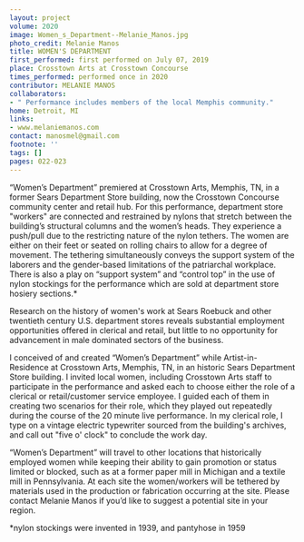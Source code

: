 ```yaml
---
layout: project
volume: 2020
image: Women_s_Department--Melanie_Manos.jpg
photo_credit: Melanie Manos
title: WOMEN'S DEPARTMENT
first_performed: first performed on July 07, 2019
place: Crosstown Arts at Crosstown Concourse
times_performed: performed once in 2020
contributor: MELANIE MANOS
collaborators:
- " Performance includes members of the local Memphis community."
home: Detroit, MI
links:
- www.melaniemanos.com
contact: manosmel@gmail.com
footnote: ''
tags: []
pages: 022-023
---
```




“Women’s Department” premiered at Crosstown Arts, Memphis, TN, in a former Sears Department Store building, now the Crosstown Concourse community center and retail hub.  For this performance, department store "workers" are connected and restrained by nylons that stretch between the building’s structural columns and the women’s heads. They experience a push/pull due to the restricting nature of the nylon tethers.  The women are either on their feet or seated on rolling chairs to allow for a degree of movement.  The tethering simultaneously conveys the support system of the laborers and the gender-based limitations of the patriarchal workplace.   There is also a play on “support system” and “control top” in the use of nylon stockings for the performance which are sold at department store hosiery sections.*

Research on the history of women's work at Sears Roebuck and other twentieth century U.S. department stores reveals substantial employment opportunities offered in clerical and retail, but little to no opportunity for advancement in male dominated sectors of the business.

I conceived of and created “Women’s Department” while Artist-in-Residence at Crosstown Arts, Memphis, TN, in an historic Sears Department Store building.  I invited local women, including Crosstown Arts staff to participate in the performance and asked each to choose either the role of a clerical or retail/customer service employee.  I guided each of them in creating two scenarios for their role, which they played out repeatedly during the course of the 20 minute live performance. In my clerical role, I type on a vintage electric typewriter sourced from the building's archives, and call out "five o' clock" to conclude the work day.

“Women’s Department” will travel to other locations that historically employed women while keeping their ability to gain promotion or status limited or blocked, such as at a former paper mill in Michigan and a textile mill in Pennsylvania.  At each site the women/workers will be tethered by materials used in the production or fabrication occurring at the site.  Please contact Melanie Manos if you’d like to suggest a potential site in your region. 

*nylon stockings were invented in 1939, and pantyhose in 1959 

